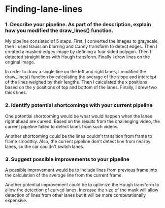 # Finding-lane-lines

### 1. Describe your pipeline. As part of the description, explain how you modified the draw_lines() function.

My pipeline consisted of 5 steps. First, I converted the images to grayscale, then I used Gaussian blurring and Canny transform to detect edges. Then I created a masked edges image by defining a four sided polygon. Then I detected straight lines with Hough transform. Finally I drew lines on the original image.

In order to draw a single line on the left and right lanes, I modified the draw_lines() function by calculating the average of the slope and intercept of the lines weighed by their lengths. Then I calculated the x positions based on the y positions of top and bottom of the lanes. Finally, I drew two thick lines. 




### 2. Identify potential shortcomings with your current pipeline


One potential shortcoming would be what would happen when the lanes right ahead are curved. Based on the results from the challenging video, the current pipeline failed to detect lanes from such videos.

Another shortcoming could be the lines couldn't transition from frame to frame smoothly. Also, the current pipeline don't detect line from nearby lanes, so the car couldn't switch lanes.


### 3. Suggest possible improvements to your pipeline

A possible improvement would be to include lines from previous frame into the calculation of the average line from the current frame.

Another potential improvement could be to optimize the Hough transform to allow the detection of curved lanes. Increase the size of the mask will allow detection of lines from other lanes but it will be more computationally expensive.
